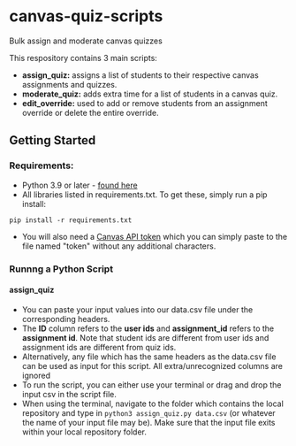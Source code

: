 # canvas-quiz-scripts
Bulk assign and moderate canvas quizzes

This respository contains 3 main scripts:  
* **assign_quiz:** assigns a list of students to their respective canvas assignments and quizzes.
* **moderate_quiz:** adds extra time for a list of students in a canvas quiz.
* **edit_override:**  used to add or remove students from an assignment override or delete the entire override.

## Getting Started

### Requirements:
* Python 3.9 or later - [found here](http://www.python.org/getit/)
* All libraries listed in requirements.txt. To get these, simply run a pip install:
```
pip install -r requirements.txt
```
* You will also need a [Canvas API token](https://community.canvaslms.com/docs/DOC-10806-4214724194) which you can simply paste to the file named "token" without any additional characters.

### Runnng a Python Script

#### assign_quiz
* You can paste your input values into our data.csv file under the corresponding headers. 
* The **ID** column refers to the **user ids** and **assignment_id** refers to the **assignment id**. Note that student ids are different from user ids and assignment ids are different from quiz ids.
* Alternatively, any file which has the same headers as the data.csv file can be used as input for this script. All extra/unrecognized columns are ignored
* To run the script, you can either use your terminal or drag and drop the input csv in the script file.
* When using the terminal, navigate to the folder which contains the local repository and type in `python3 assign_quiz.py data.csv` (or whatever the name of your input file may be). Make sure that the input file exits within your local repository folder.

